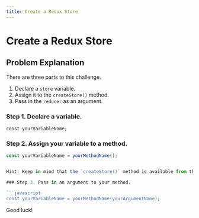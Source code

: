```yaml
---
title: Create a Redux Store
---
```

# Create a Redux Store

## Problem Explanation
There are three parts to this challenge.

1. Declare a `store` variable.
2. Assign it to the `createStore()` method.
3. Pass in the `reducer` as an argument.

### Step 1. Declare a variable.

```
const yourVariableName;
```

### Step 2. Assign your variable to a method.

```javascript
const yourVariableName = yourMethodName();


Hint: Keep in mind that the `createStore()` method is available from the Redux object. For example: `Redux.createStore()`

### Step 3. Pass in an argument to your method.

```javascript
const yourVariableName = yourMethodName(yourArgumentName);
```

Good luck!

